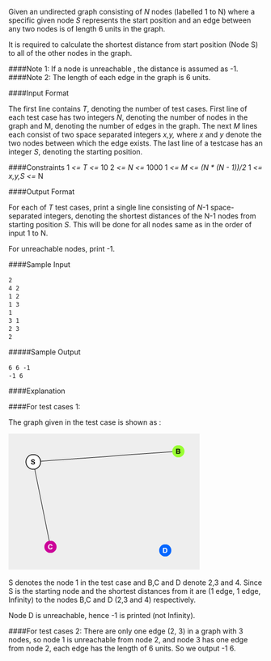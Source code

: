 Given an undirected graph consisting of *N* nodes (labelled 1 to N) where a specific given node *S* represents the start position and an edge between any two nodes is of length 6 units in the graph.

It is required to calculate the shortest distance from start position (Node S) to all of the other nodes in the graph.

####Note 1:
If a node is unreachable , the distance is assumed as -1.
####Note 2:
The length of each edge in the graph is 6 units.

####Input Format

The first line contains *T*, denoting the number of test cases.
First line of each test case has two integers *N*, denoting the number of nodes in the graph and M, denoting the number of edges in the graph.
The next *M* lines each consist of two space separated integers *x,y,* where *x* and *y* denote the two nodes between which the edge exists.
The last line of a testcase has an integer *S*, denoting the starting position.

####Constraints
1 *<= T <=* 10
2 *<= N <=* 1000
1 *<= M <= (N * (N - 1))/2*
1 *<= x,y,S <=* N



####Output Format

For each of *T* test cases, print a single line consisting of *N*-1 space-separated integers, denoting the shortest distances of the N-1 nodes from starting position *S*. This will be done for all nodes same as in the order of input 1 to N.

For unreachable nodes, print -1.

####Sample Input

    2
    4 2
    1 2
    1 3
    1
    3 1
    2 3
    2


#####Sample Output

    6 6 -1
    -1 6


####Explanation

####For test cases 1:

The graph given in the test case is shown as :

![Graph](graph2.png "Graph")

S denotes the node 1 in the test case and B,C and D denote 2,3 and 4. Since S is the starting node and the shortest distances from it are (1 edge, 1 edge, Infinity) to the nodes B,C and D (2,3 and 4) respectively.

Node D is unreachable, hence -1 is printed (not Infinity).

####For test cases 2:
There are only one edge (2, 3) in a graph with 3 nodes, so node 1 is unreachable from node 2, and node 3 has one edge from node 2, each edge has the length of 6 units. So we output -1 6.